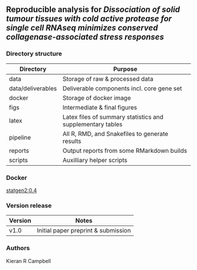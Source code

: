 ## Reproducible analysis for _Dissociation of solid tumour tissues with cold active protease for single cell RNAseq minimizes conserved collagenase-associated stress responses_

### Directory structure

| Directory | Purpose |
| -- | -- |
| data | Storage of raw & processed data |
| data/deliverables | Deliverable components incl. core gene set |
| docker | Storage of docker image |
| figs | Intermediate & final figures |
| latex | Latex files of summary statistics and supplementary tables |
| pipeline | All R, RMD, and Snakefiles to generate results |
| reports | Output reports from some RMarkdown builds |
| scripts | Auxilliary helper scripts |

### Docker

[statgen2:0.4](https://cloud.docker.com/u/kieranrcampbell/repository/docker/kieranrcampbell/statgen2)

### Version release

| Version | Notes |
| -- | -- |
| v1.0 | Initial paper preprint & submission |

### Authors

Kieran R Campbell

